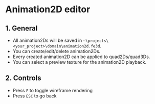 # Animation2D editor

## 1. General

- All animation2Ds will be saved in `~\projects\<your_project>\domain\animation2d.fe3d`.
- You can create/edit/delete animation2Ds.
- Every created animation2D can be applied to quad2Ds/quad3Ds.
- You can select a preview texture for the animation2D playback.

## 2. Controls

- Press `F` to toggle wireframe rendering
- Press `ESC` to go back
